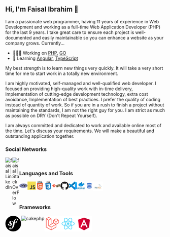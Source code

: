 ## Hi, I'm Faisal Ibrahim 👋

I am a passionate web programmer, having 11 years of experience in Web Development and working as a full-time Web Application Developer (PHP) for the last 9 years. I take great care to ensure each project is well-documented and easily maintainable so you can enhance a website as your company grows. Currently...

- 👨🏻‍💻 Working on [PHP](https://www.php.net/), [GO](https://go.dev/)
- 🌱 Learning [Angular](https://angular.io/), [TypeScript](https://www.typescriptlang.org/)

My best strength is to learn new things very quickly. It will take a very short time for me to start work in a totally new environment.

I am highly motivated, self-managed and well-qualified web developer. I focused on providing high-quality work with in-time delivery, Implementation of cutting-edge development technology, extra cost avoidance, Implementation of best practices. I prefer the quality of coding instead of quantity of work. So if you are in a rush to finish a project without maintaining the standards, I am not the right guy for you. I am strict as much as possible on DRY (Don't Repeat Yourself).

I am always committed and dedicated to work and available online most of the time. Let's discuss your requirements. We will make a beautiful and outstanding application together. 

### Social Networks
[<img align="left" alt="faisal | LinkedIn" width="22px" src="https://cdn.jsdelivr.net/npm/simple-icons@v3/icons/linkedin.svg" />][linkedin]
[<img align="left" alt="faisal | StackOverFlow" width="22px" src="https://cdn.sstatic.net/Sites/stackoverflow/company/Img/logos/so/so-icon.svg" />][stackoverflow]

<p>&nbsp;</p>

### Languages and Tools
<img align="left" alt="PHP" width="26px" src="https://raw.githubusercontent.com/github/explore/80688e429a7d4ef2fca1e82350fe8e3517d3494d/topics/php/php.png" />
<img align="left" alt="JavaScript" width="26px" src="https://raw.githubusercontent.com/github/explore/80688e429a7d4ef2fca1e82350fe8e3517d3494d/topics/javascript/javascript.png" />
<img align="left" alt="HTML5" width="26px" src="https://raw.githubusercontent.com/github/explore/80688e429a7d4ef2fca1e82350fe8e3517d3494d/topics/html/html.png" />
<img align="left" alt="CSS3" width="26px" src="https://raw.githubusercontent.com/github/explore/80688e429a7d4ef2fca1e82350fe8e3517d3494d/topics/css/css.png" />
<img align="left" alt="Git" width="26px" src="https://raw.githubusercontent.com/github/explore/80688e429a7d4ef2fca1e82350fe8e3517d3494d/topics/git/git.png" />
<img align="left" alt="GitHub" width="26px" src="https://raw.githubusercontent.com/github/explore/78df643247d429f6cc873026c0622819ad797942/topics/github/github.png" />
<img align="left" alt="Visual Studio Code" width="26px" src="https://raw.githubusercontent.com/github/explore/80688e429a7d4ef2fca1e82350fe8e3517d3494d/topics/visual-studio-code/visual-studio-code.png" />
<img align="left" alt="Docker" width="26px" src="https://raw.githubusercontent.com/github/explore/80688e429a7d4ef2fca1e82350fe8e3517d3494d/topics/docker/docker.png" />
<img align="left" alt="SQL" width="26px" src="https://raw.githubusercontent.com/github/explore/80688e429a7d4ef2fca1e82350fe8e3517d3494d/topics/sql/sql.png" />
<img align="left" alt="MySQL" width="30px" src="https://raw.githubusercontent.com/github/explore/80688e429a7d4ef2fca1e82350fe8e3517d3494d/topics/mysql/mysql.png" />

<p>&nbsp;</p>
<p>&nbsp;</p>

### Frameworks
<img align="left" alt="symfony" height="50" src="https://raw.githubusercontent.com/github/explore/80688e429a7d4ef2fca1e82350fe8e3517d3494d/topics/symfony/symfony.png" />
<img align="left" alt="cakephp" height="50" src="https://cakephp.org/img/trademarks/flag-2.jpg" />
<img align="left" alt="cakephp" height="50" src="https://raw.githubusercontent.com/github/explore/80688e429a7d4ef2fca1e82350fe8e3517d3494d/topics/laravel/laravel.png" />
<img align="left" alt="react" height="50" src="https://raw.githubusercontent.com/github/explore/80688e429a7d4ef2fca1e82350fe8e3517d3494d/topics/react/react.png" />
<img align="left" alt="angular" height="50" src="https://raw.githubusercontent.com/github/explore/80688e429a7d4ef2fca1e82350fe8e3517d3494d/topics/angular/angular.png" />

<p>&nbsp;</p>
<p>&nbsp;</p>

[linkedin]: https://www.linkedin.com/in/engr-faisal-ibrahim/
[stackoverflow]: https://stackoverflow.com/users/3185734/faisal
